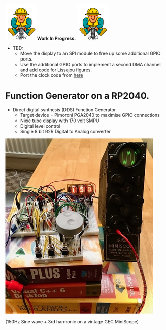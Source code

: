 ![alt text](https://github.com/oddwires/RP2040/blob/master/Function%20Generator/Images/work-in-progress.gif)****Work In Progress.****
![alt text](https://github.com/oddwires/RP2040/blob/master/Function%20Generator/Images/work-in-progress.gif)
* TBD:
  * Move the display to an SPI module to free up some additional GPIO ports.
  * Use the additional GPIO ports to implement a second DMA channel and add code for Lissajou figures.
  * Port the clock code from [here](https://www.micro-examples.com/articles/index.php?title=PicOClock)

# Function Generator on a RP2040. #

* Direct digital synthesis (DDS) Function Generator
  * Target device = Pimoroni PGA2040 to maximise GPIO connections
  * Nixie tube display with 170 volt SMPU
  * Digital level control
  * Single 8 bit R2R Digital to Analog converter

![Hardware](https://github.com/oddwires/RP2040/blob/master/Function%20Generator/Images/FunctionGenerator.jpg)

(150Hz Sine wave + 3rd harmonic on a vintage GEC MiniScope)
